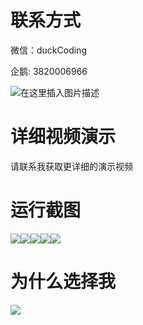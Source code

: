 # 联系方式

微信：duckCoding

企鹅: 3820006966

![在这里插入图片描述](http://upload.cxycsx.vip/91ab4bcb4f2c4c6db86365bb6d6e9c62.jpeg)

# 详细视频演示

请联系我获取更详细的演示视频

# 运行截图

![](http://www.bysj52.com/uploadfile/ueditor/image/202306/%E6%AF%95%E8%AE%BEssm426%E7%A4%BE%E5%8C%BA%E7%96%AB%E6%83%85%E8%81%94%E9%98%B2%E8%81%94%E6%8E%A7%E7%B3%BB%E7%BB%9F%E6%AF%95%E4%B8%9A%E8%AE%BE%E8%AE%A1/5.png)![](http://www.bysj52.com/uploadfile/ueditor/image/202306/%E6%AF%95%E8%AE%BEssm426%E7%A4%BE%E5%8C%BA%E7%96%AB%E6%83%85%E8%81%94%E9%98%B2%E8%81%94%E6%8E%A7%E7%B3%BB%E7%BB%9F%E6%AF%95%E4%B8%9A%E8%AE%BE%E8%AE%A1/3.png)![](http://www.bysj52.com/uploadfile/ueditor/image/202306/%E6%AF%95%E8%AE%BEssm426%E7%A4%BE%E5%8C%BA%E7%96%AB%E6%83%85%E8%81%94%E9%98%B2%E8%81%94%E6%8E%A7%E7%B3%BB%E7%BB%9F%E6%AF%95%E4%B8%9A%E8%AE%BE%E8%AE%A1/2.png)![](http://www.bysj52.com/uploadfile/ueditor/image/202306/%E6%AF%95%E8%AE%BEssm426%E7%A4%BE%E5%8C%BA%E7%96%AB%E6%83%85%E8%81%94%E9%98%B2%E8%81%94%E6%8E%A7%E7%B3%BB%E7%BB%9F%E6%AF%95%E4%B8%9A%E8%AE%BE%E8%AE%A1/1.png)![](http://www.bysj52.com/uploadfile/ueditor/image/202306/%E6%AF%95%E8%AE%BEssm426%E7%A4%BE%E5%8C%BA%E7%96%AB%E6%83%85%E8%81%94%E9%98%B2%E8%81%94%E6%8E%A7%E7%B3%BB%E7%BB%9F%E6%AF%95%E4%B8%9A%E8%AE%BE%E8%AE%A1/4.png)

# 为什么选择我

![](http://upload.cxycsx.vip/%E7%A8%8B%E5%BA%8F%E8%AE%BE%E8%AE%A1.png)

